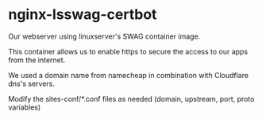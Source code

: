 # nginx-lsswag-certbot
Our webserver using linuxserver's SWAG container image.

This container allows us to enable https to secure the access to our apps from the internet.

We used a domain name from namecheap in combination with Cloudflare dns's servers.

Modify the sites-conf/*.conf files as needed (domain, upstream, port, proto variables)
